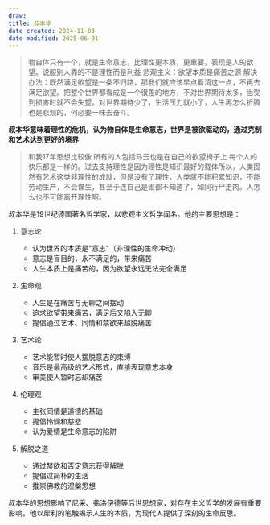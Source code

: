 ```yaml
---
draw:
title: 叔本华
date created: 2024-11-03
date modified: 2025-06-01
---
```

> 物自体只有一个，就是生命意志，比理性更本质，更重要，表现是人的欲望。说服别人靠的不是理性而是利益
> 悲观主义：欲望本质是痛苦之源
> 解决办法：既然满足欲望是一条不归路，那我们就应该早点看清这一点，不再去满足欲望。把整个世界都看成是一个很差的地方，不对世界期待太多，当受到损害时就不会失望。对世界期待少了，生活压力就小了，人生再怎么折腾也是悲观的，何必要一味去奋斗。

  **叔本华意味着理性的危机，认为物自体是生命意志，世界是被欲驱动的，通过克制和艺术达到更好的境界**
> 和我17年思想比较像 所有的人包括马云也是在自己的欲望椅子上 每个人的快乐都是一样的。过去支持理性是因为理性是知识最好的载体所以，人类固然有艺术这类非理性的成就，但是没有了理性，人类就不能积累知识，不能劳动生产，不会谋生，甚至于连自己是谁都不知道了，如同行尸走肉。人怎么也不可能离开理性啊。

  

叔本华是19世纪德国著名哲学家，以悲观主义哲学闻名。他的主要思想是：

1. 意志论
	- 认为世界的本质是"意志"（非理性的生命冲动）
	- 意志是盲目的，永不满足的，带来痛苦
	- 人生本质上是痛苦的，因为欲望永远无法完全满足

2. 生命观
	- 人生是在痛苦与无聊之间摆动
	- 追求欲望带来痛苦，满足后又陷入无聊
	- 提倡通过艺术、同情和禁欲来超脱痛苦

3. 艺术论
	- 艺术能暂时使人摆脱意志的束缚
	- 音乐是最高级的艺术形式，直接表现意志本身
	- 审美使人暂时忘却痛苦

4. 伦理观
	- 主张同情是道德的基础
	- 提倡怜悯和慈悲
	- 认为爱情是生命意志的陷阱

5. 解脱之道
	- 通过禁欲和否定意志获得解脱
	- 提倡过简朴的生活
	- 推崇佛教的涅槃思想

叔本华的思想影响了尼采、弗洛伊德等后世思想家，对存在主义哲学的发展有重要影响。他以犀利的笔触揭示人生的本质，为现代人提供了深刻的生命反思。
